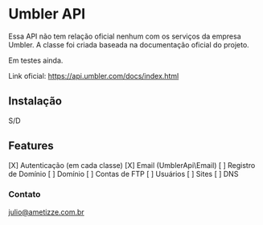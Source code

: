 # Umbler API
Essa API não tem relação oficial nenhum com os serviços da empresa Umbler. A classe foi criada baseada na documentação oficial do projeto.

Em testes ainda.

Link oficial: https://api.umbler.com/docs/index.html

## Instalação
S/D

## Features
[X] Autenticação (em cada classe)
[X] Email (UmblerApi\Email)
[ ] Registro de Domínio
[ ] Domínio
[ ] Contas de FTP
[ ] Usuários
[ ] Sites
[ ] DNS

### Contato
julio@ametizze.com.br
